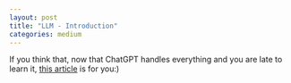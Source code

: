 ```yaml
---
layout: post
title: "LLM - Introduction"
categories: medium
---
```


If you think that, now that ChatGPT handles everything and you are late to learn it, [this article](https://medium.com/@balci.pelin/llm-introduction-7ededa51b78b) is for you:) 